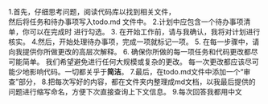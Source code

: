 1.首先，仔细思考问题，阅读代码库以找到相关文件，                 
然后将任务和待办事项写入todo.md 文件中。
2.计划中应包含一个待办事项清单，你可以在完成时
进行勾选。
3. 在开始工作前，请与我确认，我将对计划进行核实。
4.然后，开始处理待办事项，完成一项就标记一项。
5. 在每一步骤中，请向我提供你所做更改的高层次解释。
6. 确保你所做的每一项任务和代码更改都尽可能简单。
我们希望避免进行任何大规模或复杂的更改。
每一次更改都应该尽可能少地影响代码。一切都关乎于**简洁**。
7.最后，在todo.md文件中添加一个“审查”部分，
8.把每次写好的内容，都在文件夹内整理成md文档，以我最后提供的问题进行缩写命名，方便下次直接查询上下文信息。
9.每次回答我都用中文